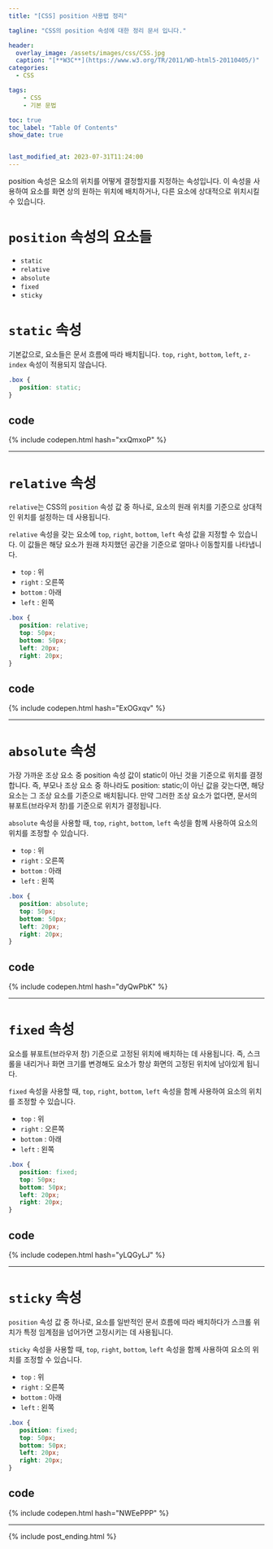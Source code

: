 ```yaml
---
title: "[CSS] position 사용법 정리"

tagline: "CSS의 position 속성에 대한 정리 문서 입니다."

header:
  overlay_image: /assets/images/css/CSS.jpg
  caption: "[**W3C**](https://www.w3.org/TR/2011/WD-html5-20110405/)"
categories:
  - CSS

tags:
    - CSS
    - 기본 문법

toc: true
toc_label: "Table Of Contents"
show_date: true


last_modified_at: 2023-07-31T11:24:00
---
```


position 속성은 요소의 위치를 어떻게 결정할지를 지정하는 속성입니다. 이 속성을 사용하여 요소를 화면 상의 원하는 위치에 배치하거나, 다른 요소에 상대적으로 위치시킬 수 있습니다.

# `position` 속성의 요소들
- `static`
- `relative`
- `absolute`
- `fixed`
- `sticky`

# `static` 속성
기본값으로, 요소들은 문서 흐름에 따라 배치됩니다. `top`, `right`, `bottom`, `left`, `z-index` 속성이 적용되지 않습니다.

``` css
.box {
   position: static;
}
```

## code
{% include codepen.html hash="xxQmxoP" %}

---

# `relative` 속성
`relative`는 CSS의 `position` 속성 값 중 하나로, 요소의 원래 위치를 기준으로 상대적인 위치를 설정하는 데 사용됩니다.

`relative` 속성을 갖는 요소에 `top`, `right`, `bottom`, `left` 속성 값을 지정할 수 있습니다. 이 값들은 해당 요소가 원래 차지했던 공간을 기준으로 얼마나 이동할지를 나타냅니다.
- `top` : 위
- `right` : 오른쪽
- `bottom` : 아래
- `left` : 왼쪽

``` css
.box {
   position: relative;
   top: 50px;
   bottom: 50px;
   left: 20px;
   right: 20px;
}
```

## code
{% include codepen.html hash="ExOGxqv" %}

---

# `absolute` 속성
가장 가까운 조상 요소 중 position 속성 값이 static이 아닌 것을 기준으로 위치를 결정합니다. 즉, 부모나 조상 요소 중 하나라도 position: static;이 아닌 값을 갖는다면, 해당 요소는 그 조상 요소를 기준으로 배치됩니다. 만약 그러한 조상 요소가 없다면, 문서의 뷰포트(브라우저 창)를 기준으로 위치가 결정됩니다.

`absolute` 속성을 사용할 때, `top`, `right`, `bottom`, `left` 속성을 함께 사용하여 요소의 위치를 조정할 수 있습니다.
- `top` : 위
- `right` : 오른쪽
- `bottom` : 아래
- `left` : 왼쪽

``` css
.box {
   position: absolute;
   top: 50px;
   bottom: 50px;
   left: 20px;
   right: 20px;
}
```

## code
{% include codepen.html hash="dyQwPbK" %}

---

# `fixed` 속성
요소를 뷰포트(브라우저 창) 기준으로 고정된 위치에 배치하는 데 사용됩니다. 즉, 스크롤을 내리거나 화면 크기를 변경해도 요소가 항상 화면의 고정된 위치에 남아있게 됩니다.

`fixed` 속성을 사용할 때, `top`, `right`, `bottom`, `left` 속성을 함께 사용하여 요소의 위치를 조정할 수 있습니다.
- `top` : 위
- `right` : 오른쪽
- `bottom` : 아래
- `left` : 왼쪽

``` css
.box {
   position: fixed;
   top: 50px;
   bottom: 50px;
   left: 20px;
   right: 20px;
}
```

## code
{% include codepen.html hash="yLQGyLJ" %}

---

# `sticky` 속성
`position` 속성 값 중 하나로, 요소를 일반적인 문서 흐름에 따라 배치하다가 스크롤 위치가 특정 임계점을 넘어가면 고정시키는 데 사용됩니다.

`sticky` 속성을 사용할 때, `top`, `right`, `bottom`, `left` 속성을 함께 사용하여 요소의 위치를 조정할 수 있습니다.
- `top` : 위
- `right` : 오른쪽
- `bottom` : 아래
- `left` : 왼쪽

``` css
.box {
   position: fixed;
   top: 50px;
   bottom: 50px;
   left: 20px;
   right: 20px;
}
```

## code
{% include codepen.html hash="NWEePPP" %}

---

{% include post_ending.html %}